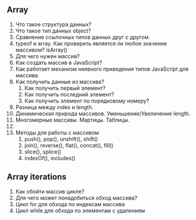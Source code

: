 ## Array

1. Что такое структура данных?
2. Что такое тип данных object?
3. Сравнение ссылочных типов данных друг с другом.
4. typeof и array. Как проверить является ли любое значение массивом? isArray()
5. Для чего нужен массив?
6. Как создать массив в JavaScript?
7. Как работает механизм неявного приведения типов JavaScript для массива.
8. Как получить данные из массива?
   1. Как получить первый элемент?
   2. Как получить последний элемент?
   3. Как получить элемент по порядковому номеру?
9. Разница между index и length.
10. Динамическая природа массивов. Уменьшение/Увеличение length.
11. Многомерные массивы. Мартицы. Таблицы.
12.
13. Методы для работы с массивом
    1. push(), pop(), unshift(), shift()
    2. join(), reverse(), flat(), concat(), fill()
    3. slice(), splice()
    4. indexOf(), includes()

## Array iterations

1. Как обойти массив цикле?
2. Для чего может понадобиться обход массива?
3. Цикл for для обхода по индексам массива
4. Цикл while для обхода по элементам с удалением
